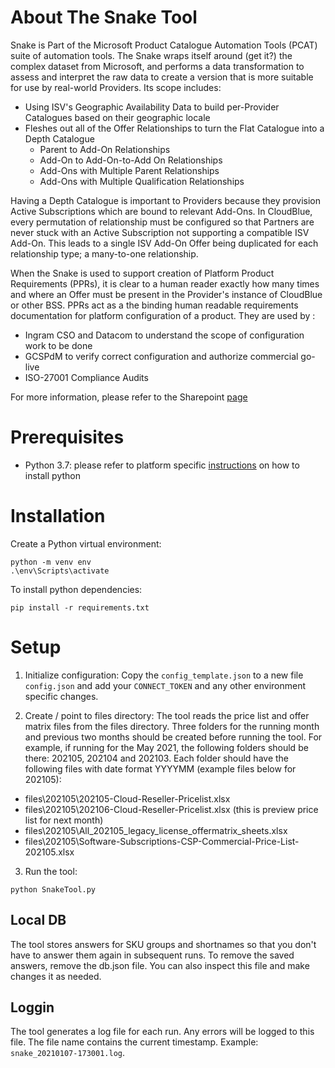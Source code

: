 # About The Snake Tool

Snake is Part of the Microsoft Product Catalogue Automation Tools (PCAT) suite of automation tools. The Snake wraps itself around (get it?) the complex dataset from Microsoft, and performs a data transformation to assess and interpret the raw data to create a version that is more suitable for use by real-world Providers.  Its scope includes:

* Using ISV's Geographic Availability Data to build per-Provider Catalogues based on their geographic locale
* Fleshes out all of the Offer Relationships to turn the Flat Catalogue into a Depth Catalogue
    * Parent to Add-On Relationships
    * Add-On to Add-On-to-Add On Relationships
    * Add-Ons with Multiple Parent Relationships
    * Add-Ons with Multiple Qualification Relationships

Having a Depth Catalogue is important to Providers because they provision Active Subscriptions which are bound to relevant Add-Ons.  In CloudBlue, every permutation of relationship must be configured so that Partners are never stuck with an Active Subscription not supporting a compatible ISV Add-On.  This leads to a single ISV Add-On Offer being duplicated for each relationship type; a many-to-one relationship.

When the Snake is used to support creation of Platform Product Requirements (PPRs), it is clear to a human reader exactly how many times and where an Offer must be present in the Provider's instance of CloudBlue or other BSS.  PPRs act as a the binding human readable requirements documentation for platform configuration of a product.  They are used by :

* Ingram CSO and Datacom to understand the scope of configuration work to be done
* GCSPdM to verify correct configuration and authorize commercial go-live
* ISO-27001 Compliance Audits

For more information, please refer to the Sharepoint [page](https://ingrammicro.sharepoint.com/sites/GlobalCloudServicesProductManagement/SitePages/Channel-Knowledge-Base-for-Microsoft-Product-Catalogue-Automation-Tools-(PCAT).aspx#the-snake-product-catalogue-transformation-(pct)-tool)

# Prerequisites

* Python 3.7: please refer to platform specific [instructions](https://www.python.org/downloads/) on how to install python

# Installation

Create a Python virtual environment:
```
python -m venv env
.\env\Scripts\activate
```

To install python dependencies:

```
pip install -r requirements.txt
```

# Setup

1. Initialize configuration: Copy the `config_template.json` to a new file `config.json` and add your `CONNECT_TOKEN` and any other environment specific changes.

2. Create / point to files directory: The tool reads the price list and offer matrix files from the files directory. Three folders for the running month and previous two months should be created before running the tool. For example, if running for the May 2021, the following folders should be there: 202105, 202104 and 202103. Each folder should have the following files with date format YYYYMM (example files below for 202105):

* files\202105\202105-Cloud-Reseller-Pricelist.xlsx
* files\202105\202106-Cloud-Reseller-Pricelist.xlsx (this is preview price list for next month)
* files\202105\All_202105_legacy_license_offermatrix_sheets.xlsx
* files\202105\Software-Subscriptions-CSP-Commercial-Price-List-202105.xlsx 

3. Run the tool:
```
python SnakeTool.py
```

## Local DB

The tool stores answers for SKU groups and shortnames so that you don't have to answer them again in subsequent runs. To remove the saved answers, remove the db.json file. You can also inspect this file and make changes it as needed. 

## Loggin

The tool generates a log file for each run. Any errors will be logged to this file. The file name contains the current timestamp. Example: `snake_20210107-173001.log`. 